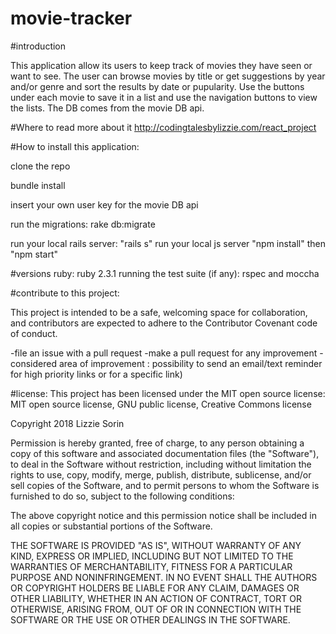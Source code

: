 # movie-tracker

#introduction

This application allow its users to keep track of movies they have seen or want to see. 
The user can browse movies by title or get suggestions by year and/or genre and sort the results by date or pupularity. 
Use the buttons under each movie to save it in a list and use the navigation buttons to view the lists. 
The DB comes from the movie DB api. 

#Where to read more about it
http://codingtalesbylizzie.com/react_project

#How to install this application:

clone the repo

bundle install

insert your own user key for the movie DB api

run the migrations: rake db:migrate

run your local rails server: "rails s"
run your local js server "npm install" then "npm start"

#versions ruby: ruby 2.3.1 running the test suite (if any): rspec and moccha

#contribute to this project:

This project is intended to be a safe, welcoming space for collaboration, and contributors are expected to adhere to the Contributor Covenant code of conduct.

-file an issue with a pull request -make a pull request for any improvement -considered area of improvement : possibility to send an email/text reminder for high priority links or for a specific link)

#license: This project has been licensed under the MIT open source license: MIT open source license, GNU public license, Creative Commons license

Copyright 2018 Lizzie Sorin

Permission is hereby granted, free of charge, to any person obtaining a copy of this software and associated documentation files (the "Software"), to deal in the Software without restriction, including without limitation the rights to use, copy, modify, merge, publish, distribute, sublicense, and/or sell copies of the Software, and to permit persons to whom the Software is furnished to do so, subject to the following conditions:

The above copyright notice and this permission notice shall be included in all copies or substantial portions of the Software.

THE SOFTWARE IS PROVIDED "AS IS", WITHOUT WARRANTY OF ANY KIND, EXPRESS OR IMPLIED, INCLUDING BUT NOT LIMITED TO THE WARRANTIES OF MERCHANTABILITY, FITNESS FOR A PARTICULAR PURPOSE AND NONINFRINGEMENT. IN NO EVENT SHALL THE AUTHORS OR COPYRIGHT HOLDERS BE LIABLE FOR ANY CLAIM, DAMAGES OR OTHER LIABILITY, WHETHER IN AN ACTION OF CONTRACT, TORT OR OTHERWISE, ARISING FROM, OUT OF OR IN CONNECTION WITH THE SOFTWARE OR THE USE OR OTHER DEALINGS IN THE SOFTWARE.
